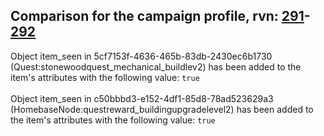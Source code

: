 ## Comparison for the campaign profile, rvn: [291](https://github.com/PRO100KatYT/FortniteProfileRevisions/tree/main/profiles/campaign/291%20campaign.json)-[292](https://github.com/PRO100KatYT/FortniteProfileRevisions/tree/main/profiles/campaign/292%20campaign.json)

Object item_seen in 5cf7153f-4636-465b-83db-2430ec6b1730 (Quest:stonewoodquest_mechanical_buildlev2) has been added to the item's attributes with the following value: `true`
<br><br>
Object item_seen in c50bbbd3-e152-4df1-85d8-78ad523629a3 (HomebaseNode:questreward_buildingupgradelevel2) has been added to the item's attributes with the following value: `true`
<br><br>
